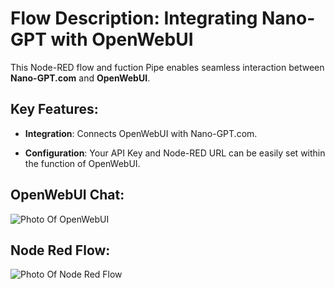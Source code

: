 # Flow Description: Integrating Nano-GPT with OpenWebUI

This Node-RED flow and fuction Pipe enables seamless interaction between **Nano-GPT.com** and **OpenWebUI**.

## Key Features:

- **Integration**: Connects OpenWebUI with Nano-GPT.com.
  
- **Configuration**: Your API Key and Node-RED URL can be easily set within the function of OpenWebUI.
  
## OpenWebUI Chat:
![Photo Of OpenWebUI](https://raw.githubusercontent.com/Orciotrox/NodeRed-Nano-GPT.com-OpenWebUI/main/OpenWebui-NodeRed-NanoGPT.png)

## Node Red Flow:
![Photo Of Node Red Flow](https://raw.githubusercontent.com/Orciotrox/NodeRed-Nano-GPT.com-OpenWebUI/main/OpenWebui-NodeRed-NanoGPT-Flow.png)
